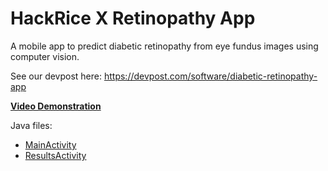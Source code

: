 # HackRice X Retinopathy App

A mobile app to predict diabetic retinopathy from eye fundus images using computer vision.

See our devpost here: https://devpost.com/software/diabetic-retinopathy-app

[**Video Demonstration**](https://youtu.be/w_BNBfIiJi8)

Java files:
- [MainActivity](https://github.com/ishaanjav/HackRice-X-Retinopathy-App/blob/master/app/src/main/java/app/ij/hackricexretinopathyapp/MainActivity.java)
- [ResultsActivity](https://github.com/ishaanjav/HackRice-X-Retinopathy-App/blob/master/app/src/main/java/app/ij/hackricexretinopathyapp/ResultsActivity.java)
